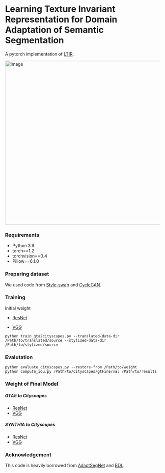 # Learning Texture Invariant Representation for Domain Adaptation of Semantic Segmentation 

A pytorch implementation of [LTIR](https://arxiv.org/abs/2003.00867).

<img width="534" alt="image" src="https://user-images.githubusercontent.com/39029444/78094147-c9123800-740e-11ea-83b0-3ee28c2d305b.png">

### Requirements

* Python 3.6
* torch==1.2
* torchvision==0.4
* Pillow==6.1.0

### Preparing dataset

We used code from [Style-swap](https://github.com/rtqichen/style-swap) and [CycleGAN](https://github.com/junyanz/pytorch-CycleGAN-and-pix2pix).

### Training

Initial weight

* [ResNet](https://drive.google.com/file/d/1aakvRd3OI8TBaBH7gfw1kgm4B0d7HZB1/view?usp=sharing)

* [VGG](https://drive.google.com/file/d/1fqJvVd1I65G2A_1GD9ZRIyuruTPRpnbq/view?usp=sharing)

```
python train_gta2cityscapes.py --translated-data-dir /Path/to/translated/source --stylized-data-dir /Path/to/stylized/source
```

### Evalutation

```
python evaluate_cityscapes.py --restore-from /Path/to/weight
python compute_iou.py /Path/to/Cityscapes/gtFine/val /Path/to/results
```

### Weight of Final Model

##### GTA5 to Cityscapes

* [ResNet](https://drive.google.com/file/d/1uwNFhrHYnTU-lAcs6hT4r_rg2Pqib-K1/view?usp=sharing)
* [VGG](https://drive.google.com/file/d/1gAjmwbg60JDIzE4oLxymr2Dwsco_xB5Q/view?usp=sharing)

##### SYNTHIA to Cityscapes

* [ResNet](https://drive.google.com/file/d/1q50tLjbzKZxOA-Wj_YWvs7bq85JtHTow/view?usp=sharing)
* [VGG](https://drive.google.com/file/d/1Gx4Pkav6XAWZQHlp5kzAPytb41zHSEtT/view?usp=sharing)

### Acknowledgement

This code is heavily borrowed from [AdaptSegNet](https://github.com/wasidennis/AdaptSegNet) and [BDL](https://github.com/liyunsheng13/BDL).
 
